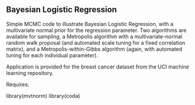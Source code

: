 ## Bayesian Logistic Regression

Simple MCMC code to illustrate Bayesian Logistic Regression, with 
a multivariate normal prior for the regression parameter.
Two algorithms are available for sampling, a Metropolis
algorithm with a multivariate-normal random walk proposal
(and automated scale tuning for a fixed correlation matrix),
and a Metropolis-within-Gibbs algorithm (again, with
automated tuning for each individual parameter).

Application is provided for the breast cancer dataset
from the UCI machine learning repository.

Requires:

library(mvtnorm)
library(coda)

